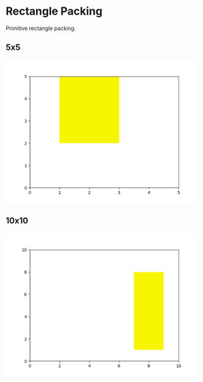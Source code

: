 # Rectangle Packing

Primitive rectangle packing.  

## 5x5 

![5x5](https://github.com/cansusam/rectangle_packing/blob/master/Animations/5x5.gif)

## 10x10

![10x10](https://github.com/cansusam/rectangle_packing/blob/master/Animations/10x10.gif)